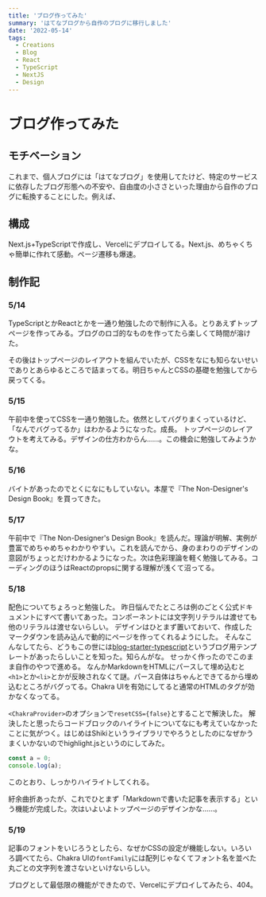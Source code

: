 ```yaml
---
title: 'ブログ作ってみた'
summary: 'はてなブログから自作のブログに移行しました'
date: '2022-05-14'
tags: 
  - Creations
  - Blog
  - React 
  - TypeScript
  - NextJS
  - Design
---
```


# ブログ作ってみた

## モチベーション

これまで、個人ブログには「はてなブログ」を使用してたけど、特定のサービスに依存したブログ形態への不安や、自由度の小ささといった理由から自作のブログに転換することにした。例えば、


## 構成

Next.js+TypeScriptで作成し、Vercelにデプロイしてる。Next.js、めちゃくちゃ簡単に作れて感動。ページ遷移も爆速。
## 制作記

### 5/14
TypeScriptとかReactとかを一通り勉強したので制作に入る。とりあえずトップページを作ってみる。ブログのロゴ的なものを作ってたら楽しくて時間が溶けた。

その後はトップページのレイアウトを組んでいたが、CSSをなにも知らないせいでありとあらゆるところで詰まってる。明日ちゃんとCSSの基礎を勉強してから戻ってくる。

### 5/15
午前中を使ってCSSを一通り勉強した。依然としてバグりまくっているけど、「なんでバグってるか」はわかるようになった。成長。
トップページのレイアウトを考えてみる。デザインの仕方わからん……。この機会に勉強してみようかな。

### 5/16
バイトがあったのでとくになにもしていない。本屋で『The Non-Designer's Design Book』を買ってきた。

### 5/17
午前中で『The Non-Designer's Design Book』を読んだ。理論が明解、実例が豊富でめちゃめちゃわかりやすい。これを読んでから、身のまわりのデザインの意図がちょっとだけわかるようになった。次は色彩理論を軽く勉強してみる。コーディングのほうはReactのpropsに関する理解が浅くて沼ってる。

### 5/18
配色についてちょろっと勉強した。
昨日悩んでたところは例のごとく公式ドキュメントにすべて書いてあった。コンポーネントには文字列リテラルは渡せても他のリテラルは渡せないらしい。
デザインはひとまず置いておいて、作成したマークダウンを読み込んで動的にページを作ってくれるようにした。
そんなこんなしてたら、どうもこの世には[blog-starter-typescript](https://github.com/vercel/next.js/tree/canary/examples/blog-starter-typescript)というブログ用テンプレートがあったらしいことを知った。知らんがな。
せっかく作ったのでこのまま自作のやつで進める。
なんかMarkdownをHTMLにパースして埋め込むと`<h1>`とか`<li>`とかが反映されなくて謎。パース自体はちゃんとできてるから埋め込むところがバグってる。Chakra UIを有効にしてると通常のHTMLのタグが効かなくなってる。

`<ChakraProvider>`のオプションで`resetCSS={false}`とすることで解決した。
解決したと思ったらコードブロックのハイライトについてなにも考えていなかったことに気がつく。はじめはShikiというライブラリでやろうとしたのになぜかうまくいかないのでhighlight.jsというのにしてみた。


```Javascript
const a = 0;
console.log(a);
```
このとおり、しっかりハイライトしてくれる。

紆余曲折あったが、これでひとまず「Markdownで書いた記事を表示する」という機能が完成した。次はいよいよトップページのデザインかな……。

### 5/19
記事のフォントをいじろうとしたら、なぜかCSSの設定が機能しない。いろいろ調べてたら、Chakra UIの`fontFamily`には配列じゃなくてフォント名を並べた丸ごとの文字列を渡さないといけないらしい。

ブログとして最低限の機能ができたので、Vercelにデプロイしてみたら、404。